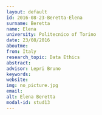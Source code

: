 ```yaml
---
layout: default 
id: 2016-08-23-Beretta-Elena
surname: Beretta
name: Elena
university: Politecnico of Torino
date: 23/08/2016
aboutme: 
from: Italy
research_topic: Data Ethics
abstract: 
advisor: Lepri Bruno
keywords: 
website: 
img: no_picture.jpg
email: 
alt: Elena Beretta
modal-id: stud13
---
```


